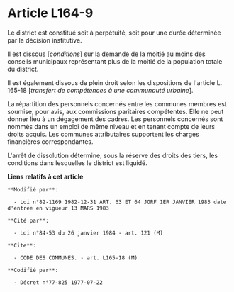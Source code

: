 # Article L164-9

Le district est constitué soit à perpétuité, soit pour une durée déterminée par la décision institutive.

Il est dissous [*conditions*] sur la demande de la moitié au moins des conseils municipaux représentant plus de la moitié de
la population totale du district.

Il est également dissous de plein droit selon les dispositions de l'article L. 165-18 [*transfert de compétences à une
communauté urbaine*].

La répartition des personnels concernés entre les communes membres est soumise, pour avis, aux commissions paritaires
compétentes. Elle ne peut donner lieu à un dégagement des cadres. Les personnels concernés sont nommés dans un emploi de même
niveau et en tenant compte de leurs droits acquis. Les communes attributaires supportent les charges financières
correspondantes.

L'arrêt de dissolution détermine, sous la réserve des droits des tiers, les conditions dans lesquelles le district est
liquidé.

**Liens relatifs à cet article**

	**Modifié par**:

	  - Loi n°82-1169 1982-12-31 ART. 63 ET 64 JORF 1ER JANVIER 1983 date d'entrée en vigueur 13 MARS 1983

	**Cité par**:

	  - Loi n°84-53 du 26 janvier 1984 - art. 121 (M)

	**Cite**:

	  - CODE DES COMMUNES. - art. L165-18 (M)

	**Codifié par**:

	  - Décret n°77-825 1977-07-22
